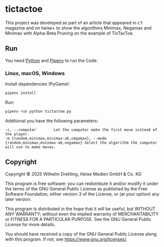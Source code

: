 # tictactoe
This project was developed as part of an article that appeared in c't magazine and on heise+ to show the algorithms Minimax, Negamax and Minimax with Alpha-Beta Pruning on the example of TicTacToe.


## Run

You need [Python](https://www.python.org/downloads/) and [Pipenv](https://pipenv.pypa.io/en/latest/installation.html) to run the Code. 

### Linux, macOS, Windows

Install dependencies (PyGame):

```bash
pipenv install
```

Run:

```bash
pipenv run python tictactoe.py
```

Additional you have the following parameters:
```
-c, --computer        Let the computer make the first move instead of the player.
-m {random,minimax,minimax-ab,negamax}, --mode {random,minimax,minimax-ab,negamax} Select the algorithm the computer will use to make moves.
```

## Copyright

Copyright ©️ 2025 Wilhelm Drehling, Heise Medien GmbH & Co. KG

This program is free software: you can redistribute it and/or modify
it under the terms of the GNU General Public License as published by
the Free Software Foundation, either version 3 of the License, or
(at your option) any later version.

This program is distributed in the hope that it will be useful,
but WITHOUT ANY WARRANTY; without even the implied warranty of
MERCHANTABILITY or FITNESS FOR A PARTICULAR PURPOSE.  See the
GNU General Public License for more details.

You should have received a copy of the GNU General Public License
along with this program.  If not, see <https://www.gnu.org/licenses/>.
